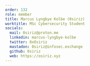 ```yaml
--- 
order: 132
role: member
title: Marcus Lyngbye Kolbe (0siriz)
worktitle: MSc Cybersecurity Student
socials:
  mail: 0siriz@proton.me
  linkedin: marcus-lyngbye-kolbe
  twitter: 0xOsiriz
  mastadon: 0siriz@infosec.exchange
  github: 0siriz
  web: https://osiriz.xyz
---
```

